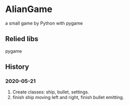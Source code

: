 # AlianGame
a small game by Python with pygame

## Relied libs
pygame
## History
### 2020-05-21
1. Create classes: ship, bullet, settings.
2. finish ship moving left and right, finish bullet emitting.